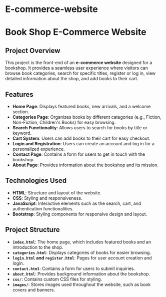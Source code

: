 # E-commerce-website
# Book Shop E-Commerce Website

## Project Overview

This project is the front-end of an **e-commerce website** designed for a bookshop. It provides a seamless user experience where visitors can browse book categories, search for specific titles, register or log in, view detailed information about the shop, and add books to their cart.

## Features

- **Home Page**: Displays featured books, new arrivals, and a welcome section.
- **Categories Page**: Organizes books by different categories (e.g., Fiction, Non-Fiction, Children's Books) for easy browsing.
- **Search Functionality**: Allows users to search for books by title or keyword.
- **Cart System**: Users can add books to their cart for easy checkout.
- **Login and Registration**: Users can create an account and log in for a personalized experience.
- **Contact Page**: Contains a form for users to get in touch with the bookshop.
- **About Page**: Provides information about the bookshop and its mission.

## Technologies Used

- **HTML**: Structure and layout of the website.
- **CSS**: Styling and responsiveness.
- **JavaScript**: Interactive elements such as the search, cart, and authentication functionalities.
- **Bootstrap**: Styling components for responsive design and layout.

## Project Structure

- **`index.html`**: The home page, which includes featured books and an introduction to the shop.
- **`categories.html`**: Displays categories of books for easier browsing.
- **`login.html` and `register.html`**: Pages for user account creation and login.
- **`contact.html`**: Contains a form for users to submit inquiries.
- **`about.html`**: Provides background information about the bookshop.
- **`css/`**: Contains custom CSS files for styling.
- **`images/`**: Stores images used throughout the website, such as book covers and banners.




